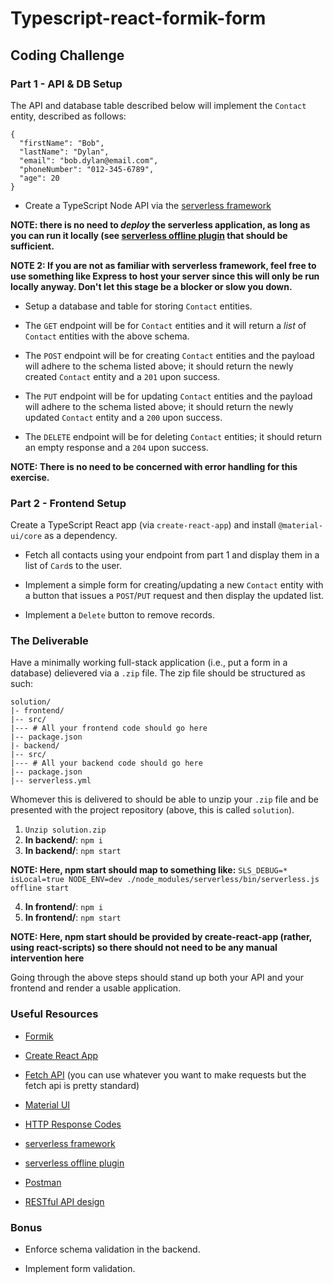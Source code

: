 # Typescript-react-formik-form

## Coding Challenge

### Part 1 - API & DB Setup

The API and database table described below will implement the `Contact`
entity, described as follows:

```
{
  "firstName": "Bob",
  "lastName": "Dylan",
  "email": "bob.dylan@email.com",
  "phoneNumber": "012-345-6789",
  "age": 20
}
```

- Create a TypeScript Node API via the [serverless framework](https://www.serverless.com/)

**NOTE: there is no need to _deploy_ the serverless application, as long
as you can run it locally (see [serverless offline
plugin](https://www.npmjs.com/package//serverless-offline) that should
be sufficient.**

**NOTE 2: If you are not as familiar with serverless framework, feel
free to use something like Express to host your server since this will
only be run locally anyway. Don't let this stage be a blocker or slow
you down.**

- Setup a database and table for storing `Contact` entities.

- The `GET` endpoint will be for `Contact` entities and it will return
  a _list_ of `Contact` entities with the above schema.

- The `POST` endpoint will be for creating `Contact` entities and
  the payload will adhere to the schema listed above; it should return
  the newly created `Contact` entity and a `201` upon success.

- The `PUT` endpoint will be for updating `Contact` entities and
  the payload will adhere to the schema listed above; it should return
  the newly updated `Contact` entity and a `200` upon success.

- The `DELETE` endpoint will be for deleting `Contact` entities;
  it should return an empty response and a `204` upon success.

**NOTE: There is no need to be concerned with error handling for this
exercise.**

### Part 2 - Frontend Setup

Create a TypeScript React app (via `create-react-app`) and install
`@material-ui/core` as a dependency.

- Fetch all contacts using your endpoint from part 1 and display them in
  a list of `Card`s to the user.

- Implement a simple form for creating/updating a new `Contact` entity with a button
  that issues a `POST`/`PUT` request and then display the updated list.

- Implement a `Delete` button to remove records.

### The Deliverable

Have a minimally working full-stack application (i.e., put a form in a database)
delievered via a `.zip` file. The zip file should be structured as such:

```
solution/
|- frontend/
|-- src/
|--- # All your frontend code should go here
|-- package.json
|- backend/
|-- src/
|--- # All your backend code should go here
|-- package.json
|-- serverless.yml
```

Whomever this is delivered to should be able to unzip your `.zip` file and be presented with the project
repository (above, this is called `solution`).

1. `Unzip solution.zip`
2. **In backend/**: `npm i`
3. **In backend/**: `npm start`

**NOTE: Here, npm start should map to something like:**
`SLS_DEBUG=* isLocal=true NODE_ENV=dev ./node_modules/serverless/bin/serverless.js offline start`

4. **In frontend/**: `npm i`
5. **In frontend/**: `npm start`

**NOTE: Here, npm start should be provided by create-react-app (rather,
using react-scripts) so there should not need to be any manual
intervention here**

Going through the above steps should stand up both your API and your
frontend and render a usable application.

### Useful Resources

- [Formik](https://formik.org/docs/api/formik)

- [Create React App](https://create-react-app.dev/)

- [Fetch
  API](https://developer.mozilla.org/en-US/docs/Web/API/Fetch_API) (you
  can use whatever you want to make requests but the fetch api is pretty
  standard)

- [Material UI](https://mui.com/)

- [HTTP Response
  Codes](https://developer.mozilla.org/en-US/docs/Web/HTTP/Status)

- [serverless framework](https://www.serverless.com/)

- [serverless offline
  plugin](https://www.npmjs.com/package//serverless-offline)

- [Postman](https://www.postman.com/)

- [RESTful API design](https://restfulapi.net/)

### Bonus

- Enforce schema validation in the backend.

- Implement form validation.
